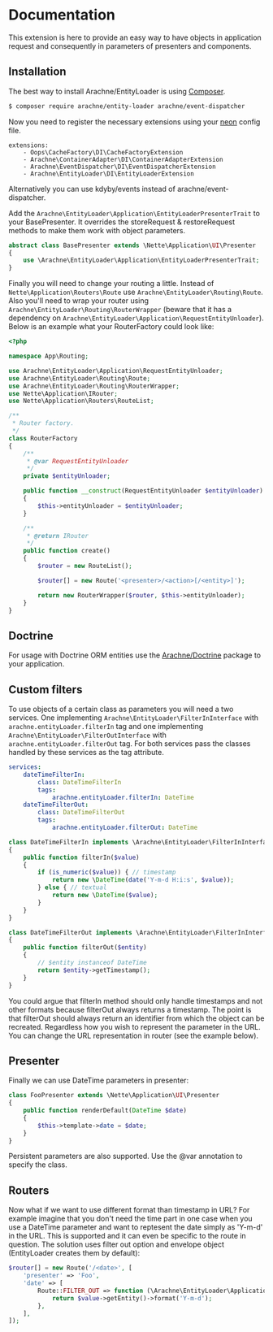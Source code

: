 Documentation
====

This extension is here to provide an easy way to have objects in application request and consequently in parameters of presenters and components.


Installation
----

The best way to install Arachne/EntityLoader is using [Composer](http://getcomposer.org/).

```sh
$ composer require arachne/entity-loader arachne/event-dispatcher
```

Now you need to register the necessary extensions using your [neon](http://ne-on.org/) config file.

```
extensions:
    - Oops\CacheFactory\DI\CacheFactoryExtension
    - Arachne\ContainerAdapter\DI\ContainerAdapterExtension
    - Arachne\EventDispatcher\DI\EventDispatcherExtension
    - Arachne\EntityLoader\DI\EntityLoaderExtension
```

Alternatively you can use kdyby/events instead of arachne/event-dispatcher.

Add the `Arachne\EntityLoader\Application\EntityLoaderPresenterTrait` to your BasePresenter. It overrides the storeRequest & restoreRequest methods to make them work with object parameters.

```php
abstract class BasePresenter extends \Nette\Application\UI\Presenter
{
    use \Arachne\EntityLoader\Application\EntityLoaderPresenterTrait;
}
```

Finally you will need to change your routing a little. Instead of `Nette\Application\Routers\Route` use `Arachne\EntityLoader\Routing\Route`. Also you'll need to wrap your router using `Arachne\EntityLoader\Routing\RouterWrapper` (beware that it has a dependency on `Arachne\EntityLoader\Application\RequestEntityUnloader`). Below is an example what your RouterFactory could look like:

```php
<?php

namespace App\Routing;

use Arachne\EntityLoader\Application\RequestEntityUnloader;
use Arachne\EntityLoader\Routing\Route;
use Arachne\EntityLoader\Routing\RouterWrapper;
use Nette\Application\IRouter;
use Nette\Application\Routers\RouteList;

/**
 * Router factory.
 */
class RouterFactory
{
    /**
     * @var RequestEntityUnloader
     */
    private $entityUnloader;

    public function __construct(RequestEntityUnloader $entityUnloader)
    {
        $this->entityUnloader = $entityUnloader;
    }

    /**
     * @return IRouter
     */
    public function create()
    {
        $router = new RouteList();

        $router[] = new Route('<presenter>/<action>[/<entity>]');

        return new RouterWrapper($router, $this->entityUnloader);
    }
}

```


Doctrine
----

For usage with Doctrine ORM entities use the [Arachne/Doctrine](https://github.com/Arachne/Doctrine) package to your application.


Custom filters
----

To use objects of a certain class as parameters you will need a two services. One implementing `Arachne\EntityLoader\FilterInInterface` with `arachne.entityLoader.filterIn` tag and one implementing `Arachne\EntityLoader\FilterOutInterface` with `arachne.entityLoader.filterOut` tag. For both services pass the classes handled by these services as the tag attribute.

```yml
services:
    dateTimeFilterIn:
        class: DateTimeFilterIn
        tags:
            arachne.entityLoader.filterIn: DateTime
    dateTimeFilterOut:
        class: DateTimeFilterOut
        tags:
            arachne.entityLoader.filterOut: DateTime
```

```php
class DateTimeFilterIn implements \Arachne\EntityLoader\FilterInInterface
{
    public function filterIn($value)
    {
        if (is_numeric($value)) { // timestamp
            return new \DateTime(date('Y-m-d H:i:s', $value));
        } else { // textual
            return new \DateTime($value);
        }
    }
}

class DateTimeFilterOut implements \Arachne\EntityLoader\FilterInInterface
{
    public function filterOut($entity)
    {
        // $entity instanceof DateTime
        return $entity->getTimestamp();
    }
}
```

You could argue that filterIn method should only handle timestamps and not other formats because filterOut always returns a timestamp. The point is that filterOut should always return an identifier from which the object can be recreated. Regardless how you wish to represent the parameter in the URL. You can change the URL representation in router (see the example below).


Presenter
----

Finally we can use DateTime parameters in presenter:

```php
class FooPresenter extends \Nette\Application\UI\Presenter
{
    public function renderDefault(DateTime $date)
    {
        $this->template->date = $date;
    }
}
```

Persistent parameters are also supported. Use the @var annotation to specify the class.


Routers
----

Now what if we want to use different format than timestamp in URL? For example imagine that you don't need the time part in one case when you use a DateTime parameter and want to reptesent the date simply as 'Y-m-d' in the URL. This is supported and it can even be specific to the route in question. The solution uses filter out option and envelope object (EntityLoader creates them by default):

```php
$router[] = new Route('/<date>', [
    'presenter' => 'Foo',
    'date' => [
        Route::FILTER_OUT => function (\Arachne\EntityLoader\Application\Envelope $value) {
            return $value->getEntity()->format('Y-m-d');
        },
    ],
]);
```
